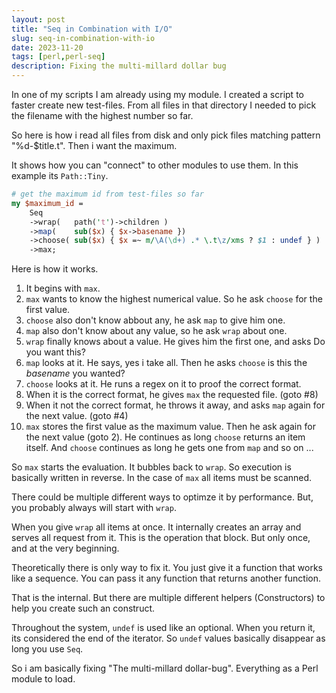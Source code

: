 ```yaml
---
layout: post
title: "Seq in Combination with I/O"
slug: seq-in-combination-with-io
date: 2023-11-20
tags: [perl,perl-seq]
description: Fixing the multi-millard dollar bug
---
```


In one of my scripts I am already using my module. I created a script
to faster create new test-files. From all files in that directory
I needed to pick the filename with the highest number so far.

So here is how i read all files from disk and only pick files matching pattern
"%d-$title.t". Then i want the maximum.

It shows how you can "connect" to other modules to use them. In this example
its `Path::Tiny`.

```perl
# get the maximum id from test-files so far
my $maximum_id =
    Seq
    ->wrap(   path('t')->children )
    ->map(    sub($x) { $x->basename })
    ->choose( sub($x) { $x =~ m/\A(\d+) .* \.t\z/xms ? $1 : undef } )
    ->max;
```

Here is how it works.

1. It begins with `max`.
2. `max` wants to know the highest numerical value. So he ask `choose` for the first value.
3. `choose` also don't know abbout any, he ask `map` to give him one.
4. `map` also don't know about any value, so he ask `wrap` about one.
5. `wrap` finally knows about a value. He gives him the first one, and asks Do you want this?
6. `map` looks at it. He says, yes i take all. Then he asks `choose` is this the *basename* you wanted?
7. `choose` looks at it. He runs a regex on it to proof the correct format.
 1. When it is the correct format, he gives `max` the requested file. (goto #8)
 2. When it not the correct format, he throws it away, and asks `map` again for the next value. (goto #4)
8. `max` stores the first value as the maximum value. Then he ask again for the next value (goto 2).
    He continues as long `choose` returns an item itself. And `choose` continues as long he gets
    one from `map` and so on ...

So `max` starts the evaluation. It bubbles back to `wrap`. So execution is basically
written in reverse. In the case of `max` all items must be scanned.

There could be multiple different ways to optimze it by performance. But, you
probably always will start with `wrap`.

When you give `wrap` all items at once. It internally creates an array and serves
all request from it. This is the operation that block. But only once, and at the
very beginning.

Theoretically there is only way to fix it. You just give it a function
that works like a sequence. You can pass it any function that returns another
function.

That is the internal. But there are multiple different helpers (Constructors)
to help you create such an construct.

Throughout the system, `undef` is used like an optional. When you return it,
its considered the end of the iterator. So `undef` values basically disappear
as long you use `Seq`.

So i am basically fixing "The multi-millard dollar-bug". Everything as a Perl
module to load.